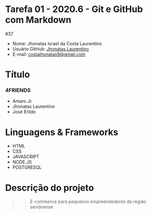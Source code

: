 # Tarefa 01 - 2020.6 - Git e GitHub com Markdown
#37 
- Nome: Jhonatas Israel da Costa Laurentino
- Usuário GitHub: [Jhonatas Laurentino](https://github.com/jhonatasisraelcl)
- E-mail: <costajhonatas9@gmail.com>

# Título
### 4FRIENDS 
  - Amaro Jr.
  - Jhonatas Laurentino
  - José Erildo

# Linguagens & Frameworks 
  - HTML
  - CSS
  - JAVASCRIPT
  - NODE.JS
  - POSTGRESQL
  

# Descrição do projeto
>> E-commerce para pequenos empreendedores da região seridoense

